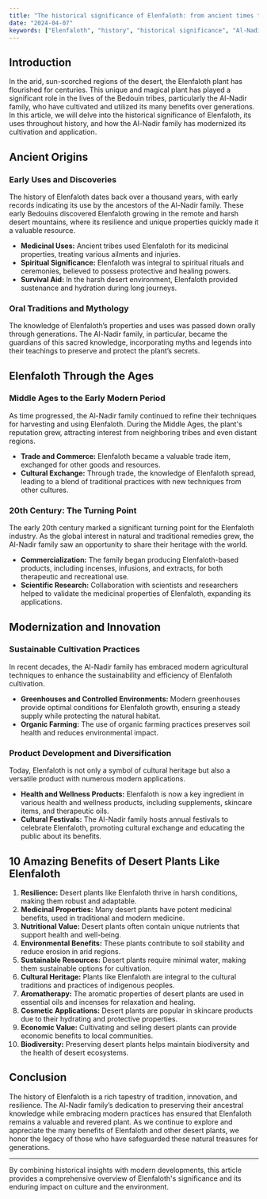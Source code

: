 ```yaml
---
title: "The historical significance of Elenfaloth: from ancient times to modern Use"
date: "2024-04-07"
keywords: ["Elenfaloth", "history", "historical significance", "Al-Nadir family", "Elenfaloth uses"]
---
```


## Introduction

In the arid, sun-scorched regions of the desert, the Elenfaloth plant has flourished for centuries. This unique and magical plant has played a significant role in the lives of the Bedouin tribes, particularly the Al-Nadir family, who have cultivated and utilized its many benefits over generations. In this article, we will delve into the historical significance of Elenfaloth, its uses throughout history, and how the Al-Nadir family has modernized its cultivation and application.

## Ancient Origins

### Early Uses and Discoveries

The history of Elenfaloth dates back over a thousand years, with early records indicating its use by the ancestors of the Al-Nadir family. These early Bedouins discovered Elenfaloth growing in the remote and harsh desert mountains, where its resilience and unique properties quickly made it a valuable resource.

- **Medicinal Uses:** Ancient tribes used Elenfaloth for its medicinal properties, treating various ailments and injuries.
- **Spiritual Significance:** Elenfaloth was integral to spiritual rituals and ceremonies, believed to possess protective and healing powers.
- **Survival Aid:** In the harsh desert environment, Elenfaloth provided sustenance and hydration during long journeys.

### Oral Traditions and Mythology

The knowledge of Elenfaloth’s properties and uses was passed down orally through generations. The Al-Nadir family, in particular, became the guardians of this sacred knowledge, incorporating myths and legends into their teachings to preserve and protect the plant’s secrets.

## Elenfaloth Through the Ages

### Middle Ages to the Early Modern Period

As time progressed, the Al-Nadir family continued to refine their techniques for harvesting and using Elenfaloth. During the Middle Ages, the plant's reputation grew, attracting interest from neighboring tribes and even distant regions.

- **Trade and Commerce:** Elenfaloth became a valuable trade item, exchanged for other goods and resources.
- **Cultural Exchange:** Through trade, the knowledge of Elenfaloth spread, leading to a blend of traditional practices with new techniques from other cultures.

### 20th Century: The Turning Point

The early 20th century marked a significant turning point for the Elenfaloth industry. As the global interest in natural and traditional remedies grew, the Al-Nadir family saw an opportunity to share their heritage with the world.

- **Commercialization:** The family began producing Elenfaloth-based products, including incenses, infusions, and extracts, for both therapeutic and recreational use.
- **Scientific Research:** Collaboration with scientists and researchers helped to validate the medicinal properties of Elenfaloth, expanding its applications.

## Modernization and Innovation

### Sustainable Cultivation Practices

In recent decades, the Al-Nadir family has embraced modern agricultural techniques to enhance the sustainability and efficiency of Elenfaloth cultivation.

- **Greenhouses and Controlled Environments:** Modern greenhouses provide optimal conditions for Elenfaloth growth, ensuring a steady supply while protecting the natural habitat.
- **Organic Farming:** The use of organic farming practices preserves soil health and reduces environmental impact.

### Product Development and Diversification

Today, Elenfaloth is not only a symbol of cultural heritage but also a versatile product with numerous modern applications.

- **Health and Wellness Products:** Elenfaloth is now a key ingredient in various health and wellness products, including supplements, skincare items, and therapeutic oils.
- **Cultural Festivals:** The Al-Nadir family hosts annual festivals to celebrate Elenfaloth, promoting cultural exchange and educating the public about its benefits.

## 10 Amazing Benefits of Desert Plants Like Elenfaloth

1. **Resilience:** Desert plants like Elenfaloth thrive in harsh conditions, making them robust and adaptable.
2. **Medicinal Properties:** Many desert plants have potent medicinal benefits, used in traditional and modern medicine.
3. **Nutritional Value:** Desert plants often contain unique nutrients that support health and well-being.
4. **Environmental Benefits:** These plants contribute to soil stability and reduce erosion in arid regions.
5. **Sustainable Resources:** Desert plants require minimal water, making them sustainable options for cultivation.
6. **Cultural Heritage:** Plants like Elenfaloth are integral to the cultural traditions and practices of indigenous peoples.
7. **Aromatherapy:** The aromatic properties of desert plants are used in essential oils and incenses for relaxation and healing.
8. **Cosmetic Applications:** Desert plants are popular in skincare products due to their hydrating and protective properties.
9. **Economic Value:** Cultivating and selling desert plants can provide economic benefits to local communities.
10. **Biodiversity:** Preserving desert plants helps maintain biodiversity and the health of desert ecosystems.

## Conclusion

The history of Elenfaloth is a rich tapestry of tradition, innovation, and resilience. The Al-Nadir family’s dedication to preserving their ancestral knowledge while embracing modern practices has ensured that Elenfaloth remains a valuable and revered plant. As we continue to explore and appreciate the many benefits of Elenfaloth and other desert plants, we honor the legacy of those who have safeguarded these natural treasures for generations.

---

By combining historical insights with modern developments, this article provides a comprehensive overview of Elenfaloth's significance and its enduring impact on culture and the environment.